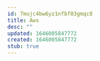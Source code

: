 ```yaml
---
id: 7mujc4bw6yz1nfbf03gmqc8
title: Aws
desc: ""
updated: 1646005847772
created: 1646005847772
stub: true
---
```

